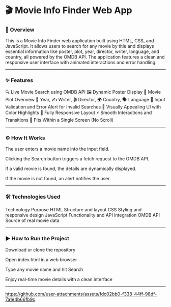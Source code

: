 <h1> 🎬 Movie Info Finder Web App </h1>

<h3> 📄 Overview </h3>
This is a Movie Info Finder web application built using HTML, CSS, and JavaScript. It allows users to search for any movie by title and displays essential information like poster, plot, year, director, writer, language, and country, all powered by the OMDB API. The application features a clean and responsive user interface with animated interactions and error handling.

<hr>
<h3> ✨ Features</h3>
🔍 Live Movie Search using OMDB API
🖼️ Dynamic Poster Display
📖 Movie Plot Overview
📅 Year, ✍️ Writer, 🎬 Director, 🌍 Country, 🗣️ Language
🚫 Input Validation and Error Alert for Invalid Searches
🎨 Visually Appealing UI with Color Highlights
📱 Fully Responsive Layout
⚡ Smooth Interactions and Transitions
📏 Fits Within a Single Screen (No Scroll)

<hr>
<h3>⚙️ How It Works</h3>
The user enters a movie name into the input field.

Clicking the Search button triggers a fetch request to the OMDB API.

If a valid movie is found, the details are dynamically displayed.

If the movie is not found, an alert notifies the user.

<hr>
<h3>🛠 Technologies Used</h3>

Technology	Purpose
HTML	Structure and layout
CSS	Styling and responsive design
JavaScript	Functionality and API integration
OMDB API	Source of real movie data

<hr>
<h3>▶️ How to Run the Project</h3>
Download or clone the repository

Open index.html in a web browser

Type any movie name and hit Search

Enjoy real-time movie details with a clean interface

 <hr>

https://github.com/user-attachments/assets/fdc02bb0-f338-44ff-98df-7a1e4b66fb9c


 
